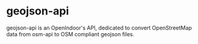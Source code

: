 # geojson-api

geojson-api is an OpenIndoor's API, dedicated to convert OpenStreetMap data from osm-api to OSM compliant geojson files.
